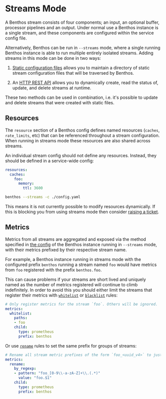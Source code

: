 Streams Mode
============

A Benthos stream consists of four components; an input, an optional buffer,
processor pipelines and an output. Under normal use a Benthos instance is a
single stream, and these components are configured within the service config
file.

Alternatively, Benthos can be run in `--streams` mode, where a single running
Benthos instance is able to run multiple entirely isolated streams. Adding
streams in this mode can be done in two ways:

1. [Static configuration files][static-files] allows you to maintain a directory
   of static stream configuration files that will be traversed by Benthos.

2. An [HTTP REST API][rest-api] allows you to dynamically create, read the
   status of, update, and delete streams at runtime.

These two methods can be used in combination, i.e. it's possible to update and
delete streams that were created with static files.

## Resources

The `resource` section of a Benthos config defines named resources (`caches`,
`rate_limits`, etc) that can be referenced throughout a stream configuration.
When running in streams mode these resources are also shared across streams.

An individual stream config should not define any resources. Instead, they
should be defined in a service-wide config:

```yaml
resources:
  caches:
    foo:
      memory:
        ttl: 3600
```

```sh
benthos --streams -c ./config.yaml
```

This means it is not currently possible to modify resources dynamically. If this
is blocking you from using streams mode then consider
[raising a ticket](https://github.com/Jeffail/benthos/issues).

## Metrics

Metrics from all streams are aggregated and exposed via the method specified in
[the config][metrics] of the Benthos instance running in `--streams` mode, with
their metrics prefixed by their respective stream name.

For example, a Benthos instance running in streams mode with the configured
prefix `benthos` running a stream named `foo` would have metrics from `foo`
registered with the prefix `benthos.foo`.

This can cause problems if your streams are short lived and uniquely named as
the number of metrics registered will continue to climb indefinitely. In order
to avoid this you should either limit the streams that register their metrics
with [`whitelist`][whitelist] or [`blacklist`][blacklist] rules:

``` yaml
# Only register metrics for the stream `foo`. Others will be ignored.
metrics:
  whitelist:
    paths:
    - foo
    child:
      type: prometheus
      prefix: benthos
```

Or use [`rename`][rename] rules to set the same prefix for groups of streams:

``` yaml
# Rename all stream metric prefixes of the form `foo_<uuid_v4>` to just `foo`.
metrics:
  rename:
    by_regexp:
    - pattern: "foo_[0-9\\-a-zA-Z]+\\.(.*)"
      value: "foo.$1"
    child:
      type: prometheus
      prefix: benthos
```

[static-files]: using_config_files.md
[rest-api]: using_REST_API.md
[metrics]: ../metrics/README.md
[whitelist]: ../metrics/README.md#whitelist
[blacklist]: ../metrics/README.md#blacklist
[rename]: ../metrics/README.md#rename
